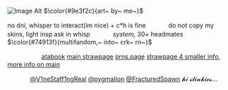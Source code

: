 ![Image Alt](https://github.com/ETERNAL-FL4ME/ETERNAL-FL4ME/blob/8b0d1f1c0ca8b625752c20c2a460d412509790dc/Untitled2_20250508181442.png)
$\color{#9e3f2c}{art~ by~ me~}$

no dni, whisper to interact(im nice) + c\*h is fineㅤㅤㅤㅤdo not copy my skins, light insp ask in whispㅤㅤㅤㅤ*system,* 30+ headmatesㅤㅤㅤㅤ
$\color{#74913f}{multifandom,~ into~ crk~ rn~}$

ㅤㅤㅤㅤㅤㅤ[atabook](https://chanceforsaken.atabook.org/) [main strawpage](https://chanceforsaken.straw.page/) [prns.page](https://en.pronouns.page/@chanceforsaken) [strawpage 4 smaller info, more info on main](https://absolutetruth.straw.page)

ㅤㅤㅤㅤ[@V1neStaff1ngReal](https://github.com/V1neStaff1ngReal) [@pygmaIion](https://github.com/pygmaIion) [@FracturedSpawn](https://github.com/FracturedSpawn) 𝓱𝓲 𝓼𝓽𝓲𝓷𝓴𝓲𝓮𝓼...
